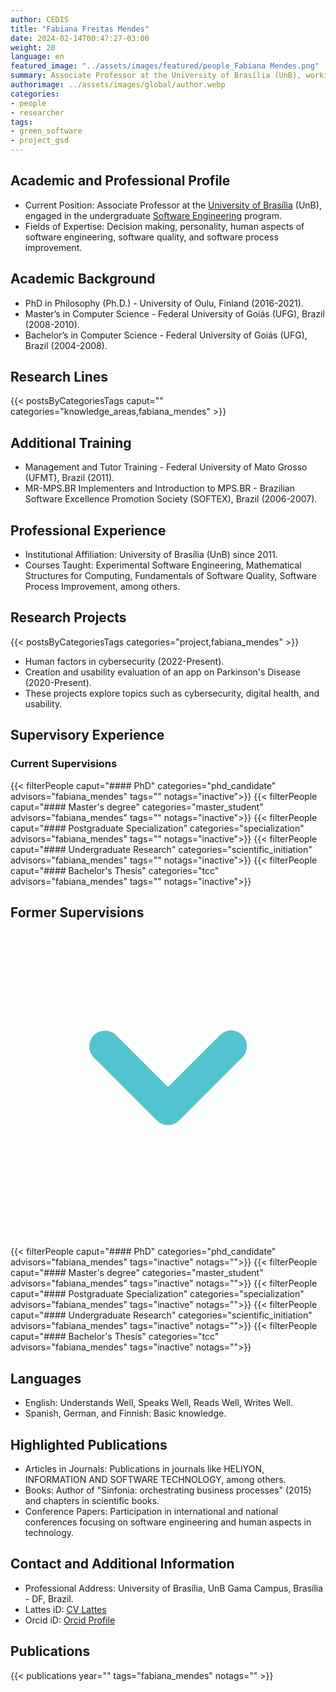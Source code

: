 ```yaml
---
author: CEDIS
title: "Fabiana Freitas Mendes"
date: 2024-02-14T00:47:27-03:00
weight: 20
language: en
featured_image: "../assets/images/featured/people_Fabiana Mendes.png"
summary: Associate Professor at the University of Brasília (UnB), working in the undergraduate Software Engineering program.
authorimage: ../assets/images/global/author.webp
categories:
- people
- researcher
tags: 
- green_software
- project_gsd
---
```

## Academic and Professional Profile
- Current Position: Associate Professor at the [University of Brasília](https://www.unb.br/) (UnB), engaged in the undergraduate [Software Engineering](http://software.unb.br/) program.
- Fields of Expertise: Decision making, personality, human aspects of software engineering, software quality, and software process improvement.
## Academic Background
- PhD in Philosophy (Ph.D.) - University of Oulu, Finland (2016-2021).
- Master’s in Computer Science - Federal University of Goiás (UFG), Brazil (2008-2010).
- Bachelor’s in Computer Science - Federal University of Goiás (UFG), Brazil (2004-2008).
## Research Lines
{{< postsByCategoriesTags caput="" categories="knowledge_areas,fabiana_mendes" >}}
## Additional Training
- Management and Tutor Training - Federal University of Mato Grosso (UFMT), Brazil (2011).
- MR-MPS.BR Implementers and Introduction to MPS.BR - Brazilian Software Excellence Promotion Society (SOFTEX), Brazil (2006-2007).
## Professional Experience
- Institutional Affiliation: University of Brasília (UnB) since 2011.
- Courses Taught: Experimental Software Engineering, Mathematical Structures for Computing, Fundamentals of Software Quality, Software Process Improvement, among others.
## Research Projects
{{< postsByCategoriesTags categories="project,fabiana_mendes" >}}
- Human factors in cybersecurity (2022-Present).
- Creation and usability evaluation of an app on Parkinson's Disease (2020-Present).
- These projects explore topics such as cybersecurity, digital health, and usability.


## Supervisory Experience
### Current Supervisions
{{< filterPeople caput="#### PhD" categories="phd_candidate" advisors="fabiana_mendes" tags="" notags="inactive">}}
{{< filterPeople caput="#### Master's degree" categories="master_student" advisors="fabiana_mendes" tags="" notags="inactive">}}
{{< filterPeople caput="#### Postgraduate Specialization" categories="specialization" advisors="fabiana_mendes" tags="" notags="inactive">}}
{{< filterPeople caput="#### Undergraduate Research" categories="scientific_initiation" advisors="fabiana_mendes" tags="" notags="inactive">}}
{{< filterPeople caput="#### Bachelor's Thesis" categories="tcc" advisors="fabiana_mendes" tags="" notags="inactive">}}

<div id="previous-collaborators" x-data="{ showPrevious: false }">
    <h2 id="former-collaborators-title" @click="showPrevious = !showPrevious" class="text-xl font-bold mb-2 cursor-pointer flex items-center text-primary-900">
      Former Supervisions
      <svg :class="{'rotate-0': !showPrevious, 'rotate-180': showPrevious}" class="ml-2 h-5 w-5 transform transition-transform duration-200" xmlns="http://www.w3.org/2000/svg" viewBox="0 0 20 20" fill="#51C5CF"><path fill-rule="evenodd" d="M5.293 7.293a1 1 0 011.414 0L10 10.586l3.293-3.293a1 1 0 111.414 1.414l-4 4a1 1 0 01-1.414 0l-4-4a1 1 0 010-1.414z" clip-rule="evenodd" /></svg>
    </h2>
    <div x-show="showPrevious" x-cloak>
{{< filterPeople caput="#### PhD" categories="phd_candidate" advisors="fabiana_mendes" tags="inactive" notags="">}}
{{< filterPeople caput="#### Master's degree" categories="master_student" advisors="fabiana_mendes" tags="inactive" notags="">}}
{{< filterPeople caput="#### Postgraduate Specialization" categories="specialization" advisors="fabiana_mendes" tags="inactive" notags="">}}
{{< filterPeople caput="#### Undergraduate Research" categories="scientific_initiation" advisors="fabiana_mendes" tags="inactive" notags="">}}
{{< filterPeople caput="#### Bachelor's Thesis" categories="tcc" advisors="fabiana_mendes" tags="inactive" notags="">}}
    </div>
  </div>

## Languages
- English: Understands Well, Speaks Well, Reads Well, Writes Well.
- Spanish, German, and Finnish: Basic knowledge.
## Highlighted Publications
- Articles in Journals: Publications in journals like HELIYON, INFORMATION AND SOFTWARE TECHNOLOGY, among others.
- Books: Author of "Sinfonia: orchestrating business processes" (2015) and chapters in scientific books.
- Conference Papers: Participation in international and national conferences focusing on software engineering and human aspects in technology.
## Contact and Additional Information
- Professional Address: University of Brasília, UnB Gama Campus, Brasília - DF, Brazil.
- Lattes iD: [CV Lattes](http://lattes.cnpq.br/7675506667619564)
- Orcid iD: [Orcid Profile](https://orcid.org/0000-0002-1724-2044)

## Publications
{{< publications year="" tags="fabiana_mendes" notags="" >}}